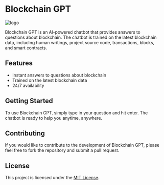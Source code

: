 # Blockchain GPT


![logo](https://user-images.githubusercontent.com/934740/216062510-f25a48d3-4c25-4066-a091-c4df5b6bb550.png)


Blockchain GPT is an AI-powered chatbot that provides answers to questions about blockchain. The chatbot is trained on the latest blockchain data, including human writings, project source code, transactions, blocks, and smart contracts.

## Features
- Instant answers to questions about blockchain
- Trained on the latest blockchain data
- 24/7 availability

## Getting Started

To use Blockchain GPT, simply type in your question and hit enter. The chatbot is ready to help you anytime, anywhere.

## Contributing

If you would like to contribute to the development of Blockchain GPT, please feel free to fork the repository and submit a pull request.

## License

This project is licensed under the [MIT License](LICENSE).
